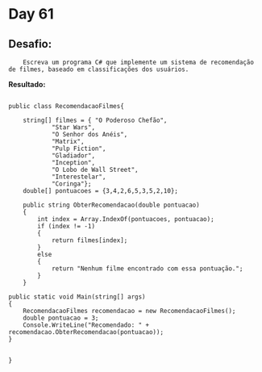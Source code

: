 # Day 61

## Desafio:

		Escreva um programa C# que implemente um sistema de recomendação de filmes, baseado em classificações dos usuários.

**Resultado:**

```cshap

public class RecomendacaoFilmes{

    string[] filmes = { "O Poderoso Chefão",
            "Star Wars",
            "O Senhor dos Anéis",
            "Matrix",
            "Pulp Fiction",
            "Gladiador",
            "Inception",
            "O Lobo de Wall Street",
            "Interestelar",
            "Coringa"};
    double[] pontuacoes = {3,4,2,6,5,3,5,2,10};

    public string ObterRecomendacao(double pontuacao)
    {
        int index = Array.IndexOf(pontuacoes, pontuacao);
        if (index != -1) 
        {
            return filmes[index];
        }
        else
        {
            return "Nenhum filme encontrado com essa pontuação.";
        }
    }

public static void Main(string[] args)
{
    RecomendacaoFilmes recomendacao = new RecomendacaoFilmes();
    double pontuacao = 3;
    Console.WriteLine("Recomendado: " + recomendacao.ObterRecomendacao(pontuacao));
}
    

}